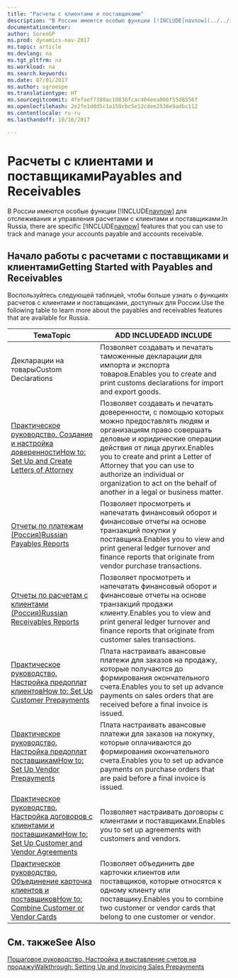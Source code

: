 ```yaml
---
title: "Расчеты с клиентами и поставщиками"
description: "В России имеются особые функции [!INCLUDE[navnow](../../includes/navnow_md.md)] для отслеживания и управления расчетами с клиентами и поставщиками."
documentationcenter: 
author: SorenGP
ms.prod: dynamics-nav-2017
ms.topic: article
ms.devlang: na
ms.tgt_pltfrm: na
ms.workload: na
ms.search.keywords: 
ms.date: 07/01/2017
ms.author: sgroespe
ms.translationtype: HT
ms.sourcegitcommit: 4fefaef7380ac10836fcac404eea006f55d8556f
ms.openlocfilehash: 2e2fe1ddd5c1a159cbc5e12cdee2536e9adbc112
ms.contentlocale: ru-ru
ms.lasthandoff: 10/16/2017

---
```

# <a name="payables-and-receivables"></a><span data-ttu-id="c54ad-103">Расчеты с клиентами и поставщиками</span><span class="sxs-lookup"><span data-stu-id="c54ad-103">Payables and Receivables</span></span>
<span data-ttu-id="c54ad-104">В России имеются особые функции [!INCLUDE[navnow](../../includes/navnow_md.md)] для отслеживания и управления расчетами с клиентами и поставщиками.</span><span class="sxs-lookup"><span data-stu-id="c54ad-104">In Russia, there are specific [!INCLUDE[navnow](../../includes/navnow_md.md)] features that you can use to track and manage your accounts payable and accounts receivable.</span></span>  
  
## <a name="getting-started-with-payables-and-receivables"></a><span data-ttu-id="c54ad-105">Начало работы с расчетами с поставщиками и клиентами</span><span class="sxs-lookup"><span data-stu-id="c54ad-105">Getting Started with Payables and Receivables</span></span>  
 <span data-ttu-id="c54ad-106">Воспользуйтесь следующей таблицей, чтобы больше узнать о функциях расчетов с клиентами и поставщиками, доступных для России.</span><span class="sxs-lookup"><span data-stu-id="c54ad-106">Use the following table to learn more about the payables and receivables features that are available for Russia.</span></span>  
  
|<span data-ttu-id="c54ad-107">Тема</span><span class="sxs-lookup"><span data-stu-id="c54ad-107">Topic</span></span>|<span data-ttu-id="c54ad-108">ADD INCLUDE<!--[!INCLUDE[bp_tabledescription](../../includes/bp_tabledescription_md.md)]--></span><span class="sxs-lookup"><span data-stu-id="c54ad-108">ADD INCLUDE<!--[!INCLUDE[bp_tabledescription](../../includes/bp_tabledescription_md.md)]--></span></span>|  
|-----------|---------------------------------------|  
|<span data-ttu-id="c54ad-109">Декларации на товары</span><span class="sxs-lookup"><span data-stu-id="c54ad-109">Custom Declarations</span></span>|<span data-ttu-id="c54ad-110">Позволяет создавать и печатать таможенные декларации для импорта и экспорта товаров.</span><span class="sxs-lookup"><span data-stu-id="c54ad-110">Enables you to create and print customs declarations for import and export goods.</span></span>|  
|[<span data-ttu-id="c54ad-111">Практическое руководство. Создание и настройка доверенности</span><span class="sxs-lookup"><span data-stu-id="c54ad-111">How to: Set Up and Create Letters of Attorney</span></span>](how-to-set-up-and-create-letters-of-attorney.md)|<span data-ttu-id="c54ad-112">Позволяет создавать и печатать доверенности, с помощью которых можно предоставлять людям и организациям право совершать деловые и юридические операции действия от лица других.</span><span class="sxs-lookup"><span data-stu-id="c54ad-112">Enables you to create and print a Letter of Attorney that you can use to authorize an individual or organization to act on the behalf of another in a legal or business matter.</span></span>|  
|[<span data-ttu-id="c54ad-113">Отчеты по платежам (Россия)</span><span class="sxs-lookup"><span data-stu-id="c54ad-113">Russian Payables Reports</span></span>](russian-payables-reports.md)|<span data-ttu-id="c54ad-114">Позволяет просмотреть и напечатать финансовый оборот и финансовые отчеты на основе транзакций покупки у поставщика.</span><span class="sxs-lookup"><span data-stu-id="c54ad-114">Enables you to view and print general ledger turnover and finance reports that originate from vendor purchase transactions.</span></span>|  
|[<span data-ttu-id="c54ad-115">Отчеты по расчетам с клиентами (Россия)</span><span class="sxs-lookup"><span data-stu-id="c54ad-115">Russian Receivables Reports</span></span>](russian-receivables-reports.md)|<span data-ttu-id="c54ad-116">Позволяет просмотреть и напечатать финансовый оборот и финансовые отчеты на основе транзакций продажи клиенту.</span><span class="sxs-lookup"><span data-stu-id="c54ad-116">Enables you to view and print general ledger turnover and finance reports that originate from customer sales transactions.</span></span>|  
|[<span data-ttu-id="c54ad-117">Практическое руководство. Настройка предоплат клиентов</span><span class="sxs-lookup"><span data-stu-id="c54ad-117">How to: Set Up Customer Prepayments</span></span>](how-to-set-up-customer-prepayments.md)|<span data-ttu-id="c54ad-118">Плата настраивать авансовые платежи для заказов на продажу, которые получаются до формирования окончательного счета.</span><span class="sxs-lookup"><span data-stu-id="c54ad-118">Enables you to set up advance payments on sales orders that are received before a final invoice is issued.</span></span>|  
|[<span data-ttu-id="c54ad-119">Практическое руководство. Настройка предоплат поставщикам</span><span class="sxs-lookup"><span data-stu-id="c54ad-119">How to: Set Up Vendor Prepayments</span></span>](how-to-set-up-vendor-prepayments.md)|<span data-ttu-id="c54ad-120">Плата настраивать авансовые платежи для заказов на покупку, которые оплачиваются до формирования окончательного счета.</span><span class="sxs-lookup"><span data-stu-id="c54ad-120">Enables you to set up advance payments on purchase orders that are paid before a final invoice is issued.</span></span>|  
|[<span data-ttu-id="c54ad-121">Практическое руководство. Настройка договоров с клиентами и поставщиками</span><span class="sxs-lookup"><span data-stu-id="c54ad-121">How to: Set Up Customer and Vendor Agreements</span></span>](how-to-set-up-customer-and-vendor-agreements.md)|<span data-ttu-id="c54ad-122">Позволяет настраивать договоры с клиентами и поставщиками.</span><span class="sxs-lookup"><span data-stu-id="c54ad-122">Enables you to set up agreements with customers and vendors.</span></span>|  
|[<span data-ttu-id="c54ad-123">Практическое руководство. Объединение карточка клиентов и поставщиков</span><span class="sxs-lookup"><span data-stu-id="c54ad-123">How to: Combine Customer or Vendor Cards</span></span>](how-to-combine-customer-or-vendor-cards.md)|<span data-ttu-id="c54ad-124">Позволяет объединить две карточки клиентов или поставщиков, которые относятся к одному клиенту или поставщику.</span><span class="sxs-lookup"><span data-stu-id="c54ad-124">Enables you to combine two customer or vendor cards that belong to one customer or vendor.</span></span>|  
  
## <a name="see-also"></a><span data-ttu-id="c54ad-125">См. также</span><span class="sxs-lookup"><span data-stu-id="c54ad-125">See Also</span></span>  
 [<span data-ttu-id="c54ad-126">Пошаговое руководство. Настройка и выставление счетов на продажу</span><span class="sxs-lookup"><span data-stu-id="c54ad-126">Walkthrough: Setting Up and Invoicing Sales Prepayments</span></span>](../../walkthrough-setting-up-and-invoicing-sales-prepayments.md)
